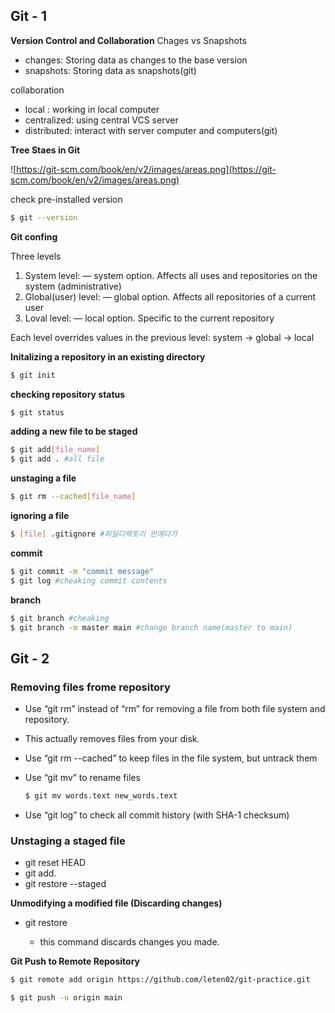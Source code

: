 ## Git - 1

**Version Control and Collaboration**
Chages vs Snapshots

- changes: Storing data as changes to the base version
- snapshots: Storing data as snapshots(git)

collaboration

- local : working in local computer
- centralized: using central VCS server
- distributed: interact with server computer and computers(git)

**Tree Staes in Git**

![https://git-scm.com/book/en/v2/images/areas.png](https://git-scm.com/book/en/v2/images/areas.png)

check pre-installed version

```bash
$ git --version
```

**Git confing**

Three levels

1. System level: — system option. Affects all uses and repositories on the system (administrative)
2. Global(user) level: — global option. Affects all repositories of a current user
3. Loval level: — local option. Specific to the current repository

Each level overrides values in the previous level: system -> global -> local

**Initalizing a repository in an existing directory**

```bash
$ git init
```

**checking repository status**

```bash
$ git status
```

**adding a new file to be staged**

```bash
$ git add[file_name]
$ git add . #all file
```

**unstaging a file**

```bash
$ git rm --cached[file_name]
```

**ignoring a file**

```bash
$ [file] .gitignore #파일디렉토리 안에다가
```

**commit**

```bash
$ git commit -m "commit message"
$ git log #cheaking commit contents
```

**branch**

```bash
$ git branch #cheaking
$ git branch -m master main #change branch name(master to main)
```

## Git - 2

### Removing files frome repository

- Use “git rm” instead of “rm” for removing a file from both file system and repository.
- This actually removes files from your disk.
- Use “git rm --cached” to keep files in the file system, but untrack them
- Use “git mv” to rename files
    
    ```bash
    $ git mv words.text new_words.text
    ```
    
- Use “git log” to check all commit history (with SHA-1 checksum)

### Unstaging a staged file

- git reset HEAD <file>
- git add.
- git restore --staged <file>

**Unmodifying a modified file (Discarding changes)**

- git restore <file>
    - this command discards changes you made.

**Git Push to Remote Repository**

```bash
$ git remote add origin https://github.com/leten02/git-practice.git

$ git push -u origin main
```

